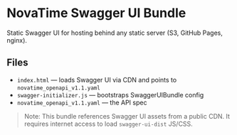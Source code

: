 # NovaTime Swagger UI Bundle

Static Swagger UI for hosting behind any static server (S3, GitHub Pages, nginx).

## Files
- `index.html` — loads Swagger UI via CDN and points to `novatime_openapi_v1.1.yaml`
- `swagger-initializer.js` — bootstraps SwaggerUIBundle config
- `novatime_openapi_v1.1.yaml` — the API spec

> Note: This bundle references Swagger UI assets from a public CDN.
> It requires internet access to load `swagger-ui-dist` JS/CSS.
